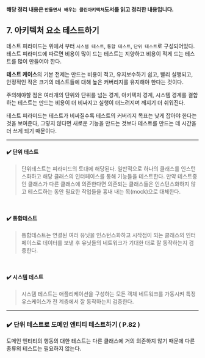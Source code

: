 #### 해당 정리 내용은 `만들면서 배우는 클린아키텍처`도서를 읽고 정리한 내용입니다.

## 7. 아키텍처 요소 테스트하기

테스트 피라미드는 위에서 부터 `시스템 테스트`, `통합 테스트`, `단위 테스트`로 구성되어있다. <br>
테스트 피라미드에 따르면 비용이 많이 드는 테스트는 지양하고 비용이 적게 드는 테스트를 많이 만들어야 한다.

<b>테스트 케이스</b>의 기본 전제는 만드는 비용이 적고, 유지보수하기 쉽고, 빨리 실행되고, 안정적인 작은 크기의 테스트들에 대해 높은 커버리지를 유지해야 한다는 것이다.

주의해야할 점은 여러개의 단위와 단위를 넘는 경계, 아키텍처 경계, 시스템 경계를 결합하는 테스트는 만드는 비용이 더 비싸지고
실행이 더느려지며 깨지기 더 쉬워진다.

테스트 피라미드는 테스트가 비싸질수록 테스트의 커버리지 목표는 낮게 잡아야 한다는 것을 보여준다,
그렇지 않다면 새로운 기능을 만드는 것보다 테스트를 만드는 데 시간을 더 쓰게 되기 때문이다.

---

#### ✔️ 단위 테스트
> 단위테스트는 피라미드의 토대에 해당된다. 일반적으로 하나의 클래스를 인스턴스화하고 해당 클래스의 인터페이스를 통해
> 기능들을 테스트한다. 만약 테스트중인 클래스가 다른 클래스에 의존한다면 의존되는 클래스들은 인스턴스화하지
> 않고 테스트하는 동안 필요한 작업들을 흉내 내는 목(mock)으로 대체한다.

<br>

#### ✔️ 통합테스트
> 통합테스트는 연결된 여러 유닛을 인스턴스화하고 시작점이 되는 클래스의 인터페이스로 데이터를 보낸 후 유닛들의 네트워크가 기대한 대로 잘 동작하는지 검증한다.

<br>

#### ✔️ 시스템 테스트
> 시스템 테스트는 애플리케이션을 구성하는 모든 객체 네트워크를 가동시켜 특정 유스케이스가 전 계층에서 잘 동작하는지 검증한다.

---

### ✔️ 단위 테스트로 도메인 엔티티 테스트하기 ( P.82 )

도메인 엔티티의 행동의 대한 테스트는 다른 클래스에 거의 의존하지 않기 때문에 다른 종류의 테스트는 필요하지 않는다.


